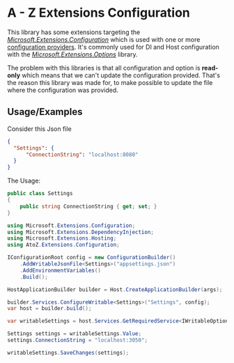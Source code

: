 
# A - Z Extensions Configuration

This library has some extensions targeting the [_Microsoft.Extensions.Configuration_](https://www.nuget.org/packages/Microsoft.Extensions.Configuration/) which is used with one or more [configuration providers](https://learn.microsoft.com/en-us/dotnet/core/extensions/configuration#configuration-providers). It's commonly used for DI and Host configuration with the [_Microsoft.Extensions.Options_](https://www.nuget.org/packages/Microsoft.Extensions.Options/) library. 

The problem with this libraries is that all configuration and option is **read-only** which means that we can't update the configuration provided. That's the reason this library was made for, to make possible to update the file where the configuration was provided.

## Usage/Examples

Consider this Json file
```json
{
  "Settings": {
      "ConnectionString": "localhost:8080"
  }
}
```

The Usage:

```csharp
public class Settings
{
    public string ConnectionString { get; set; }
}

```

```csharp
using Microsoft.Extensions.Configuration;
using Microsoft.Extensions.DependencyInjection;
using Microsoft.Extensions.Hosting;
using AtoZ.Extensions.Configuration;

IConfigurationRoot config = new ConfigurationBuilder()
    .AddWritableJsonFile<Settings>("appsettings.json")
    .AddEnvironmentVariables()
    .Build();

HostApplicationBuilder builder = Host.CreateApplicationBuilder(args);

builder.Services.ConfigureWritable<Settings>("Settings", config);
var host = builder.build();

var writableSettings = host.Services.GetRequiredService<IWritableOptions<Settings>>();

Settings settings = writableSettings.Value;
settings.ConnectionString = "localhost:3050";

writableSettings.SaveChanges(settings);

```